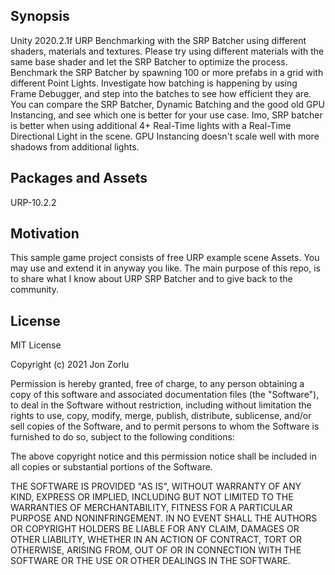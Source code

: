 ## Synopsis

Unity 2020.2.1f URP Benchmarking with the SRP Batcher using different shaders, materials and textures. 
Please try using different materials with the same base shader and let the SRP Batcher to optimize the process.
Benchmark the SRP Batcher by spawning 100 or more prefabs in a grid with different Point Lights.
Investigate how batching is happening by using Frame Debugger, and step into the batches to see how efficient they are.
You can compare the SRP Batcher, Dynamic Batching and the good old GPU Instancing, and see which one is better for your use case.
Imo, SRP batcher is better when using additional 4+ Real-Time lights with a Real-Time Directional Light in the scene. 
GPU Instancing doesn't scale well with more shadows from additional lights. 

## Packages and Assets

URP-10.2.2 

## Motivation

This sample game project consists of free URP example scene Assets. You may use and extend it in anyway you like. The main purpose of this repo, is to share what I know about URP SRP Batcher and to give back to the community. 

## License

MIT License

Copyright (c) 2021 Jon Zorlu

Permission is hereby granted, free of charge, to any person obtaining a copy
of this software and associated documentation files (the "Software"), to deal
in the Software without restriction, including without limitation the rights
to use, copy, modify, merge, publish, distribute, sublicense, and/or sell
copies of the Software, and to permit persons to whom the Software is
furnished to do so, subject to the following conditions:

The above copyright notice and this permission notice shall be included in all
copies or substantial portions of the Software.

THE SOFTWARE IS PROVIDED "AS IS", WITHOUT WARRANTY OF ANY KIND, EXPRESS OR
IMPLIED, INCLUDING BUT NOT LIMITED TO THE WARRANTIES OF MERCHANTABILITY,
FITNESS FOR A PARTICULAR PURPOSE AND NONINFRINGEMENT. IN NO EVENT SHALL THE
AUTHORS OR COPYRIGHT HOLDERS BE LIABLE FOR ANY CLAIM, DAMAGES OR OTHER
LIABILITY, WHETHER IN AN ACTION OF CONTRACT, TORT OR OTHERWISE, ARISING FROM,
OUT OF OR IN CONNECTION WITH THE SOFTWARE OR THE USE OR OTHER DEALINGS IN THE
SOFTWARE.